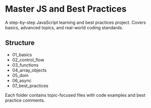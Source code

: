 # Master JS and Best Practices

A step-by-step JavaScript learning and best practices project.
Covers basics, advanced topics, and real-world coding standards.

## Structure

- 01_basics
- 02_control_flow
- 03_functions
- 04_array_objects
- 05_dom
- 06_async
- 07_best_practices

Each folder contains topic-focused files with code examples and best practice comments.
